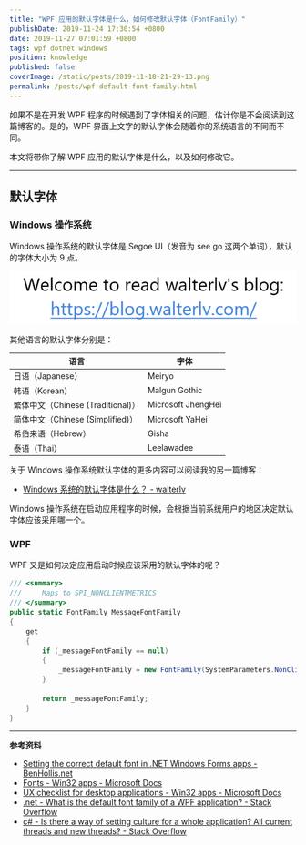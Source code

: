 ```yaml
---
title: "WPF 应用的默认字体是什么，如何修改默认字体（FontFamily）"
publishDate: 2019-11-24 17:30:54 +0800
date: 2019-11-27 07:01:59 +0800
tags: wpf dotnet windows
position: knowledge
published: false
coverImage: /static/posts/2019-11-18-21-29-13.png
permalink: /posts/wpf-default-font-family.html
---
```


如果不是在开发 WPF 程序的时候遇到了字体相关的问题，估计你是不会阅读到这篇博客的。是的，WPF 界面上文字的默认字体会随着你的系统语言的不同而不同。

本文将带你了解 WPF 应用的默认字体是什么，以及如何修改它。

---

<div id="toc"></div>

## 默认字体

### Windows 操作系统

Windows 操作系统的默认字体是 Segoe UI（发音为 see go 这两个单词），默认的字体大小为 9 点。

![Segoe UI](/static/posts/2019-11-18-21-29-13.png)

其他语言的默认字体分别是：

| 语言                              | 字体               |
| --------------------------------- | ------------------ |
| 日语（Japanese）                  | Meiryo             |
| 韩语（Korean）                    | Malgun Gothic      |
| 繁体中文（Chinese (Traditional)） | Microsoft JhengHei |
| 简体中文（Chinese (Simplified)）  | Microsoft YaHei    |
| 希伯来语（Hebrew）                | Gisha              |
| 泰语（Thai）                      | Leelawadee         |

关于 Windows 操作系统默认字体的更多内容可以阅读我的另一篇博客：

- [Windows 系统的默认字体是什么？ - walterlv](/post/windows-default-font-family)

Windows 操作系统在启动应用程序的时候，会根据当前系统用户的地区决定默认字体应该采用哪一个。

### WPF

WPF 又是如何决定应用启动时候应该采用的默认字体的呢？

```csharp
/// <summary>
///     Maps to SPI_NONCLIENTMETRICS
/// </summary>
public static FontFamily MessageFontFamily
{
    get
    {
        if (_messageFontFamily == null)
        {
            _messageFontFamily = new FontFamily(SystemParameters.NonClientMetrics.lfMessageFont.lfFaceName);
        }

        return _messageFontFamily;
    }
}
```

---

**参考资料**

- [Setting the correct default font in .NET Windows Forms apps - BenHollis.net](https://benhollis.net/blog/2007/04/11/setting-the-correct-default-font-in-net-windows-forms-apps/)
- [Fonts - Win32 apps - Microsoft Docs](https://docs.microsoft.com/en-us/windows/win32/uxguide/vis-fonts)
- [UX checklist for desktop applications - Win32 apps - Microsoft Docs](https://docs.microsoft.com/en-us/windows/win32/uxguide/top-violations)
- [.net - What is the default font family of a WPF application? - Stack Overflow](https://stackoverflow.com/q/4141877/6233938)
- [c# - Is there a way of setting culture for a whole application? All current threads and new threads? - Stack Overflow](https://stackoverflow.com/q/468791/6233938)


